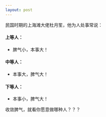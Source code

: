 ```yaml
---
layout: post
---
```

民国时期的上海滩大佬杜月笙，他为人处事常说：  

#### 上等人：
- 脾气小，本事大！

#### 中等人：
- 本事大，脾气大！

#### 下等人：
- 本事小，脾气大！  

收敛脾气，就看你愿意做哪种人？？？